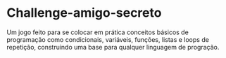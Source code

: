 ﻿# Challenge-amigo-secreto
Um jogo feito para se colocar em prática conceitos básicos de programação como condicionais, variáveis, funções, listas e loops de repetição,
construindo uma base para qualquer linguagem de progração.
